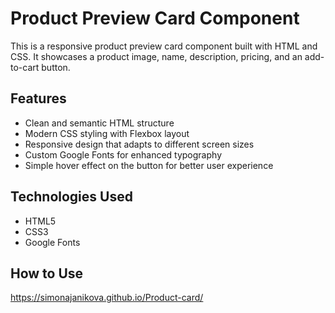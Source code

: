 # Product Preview Card Component

This is a responsive product preview card component built with HTML and CSS. It showcases a product image, name, description, pricing, and an add-to-cart button.

## Features

- Clean and semantic HTML structure
- Modern CSS styling with Flexbox layout
- Responsive design that adapts to different screen sizes
- Custom Google Fonts for enhanced typography
- Simple hover effect on the button for better user experience

## Technologies Used

- HTML5
- CSS3
- Google Fonts

## How to Use

https://simonajanikova.github.io/Product-card/


